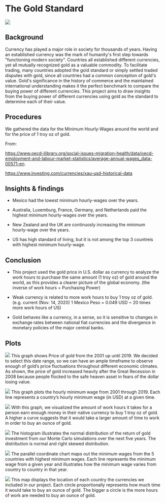 # **The Gold Standard**

![](https://coinweek.com/wp-content/uploads/2011/09/gold_standard.jpg)

## **Background**

Currency has played a major role in society for thousands of years. Having an established currency was the mark of humanity's first step towards "functioning modern society". Countries all established different currencies, yet all mutually recognized gold as a valuable commodity. To facilitate trading, many countries adopted the gold standard or simply settled traded disputes with gold, since all countries had a common conception of gold's value. 
Gold's significance in the history of commerce and the maintained international understanding makes it the perfect benchmark to compare the buying power of different currencies. This project aims to draw insights from the buying power of different currencies using gold as the standard to determine each of their value. 


## **Procedures**
We gathered the data for the Minimum Hourly-Wages around the world and for the price of 1 troy oz of gold.

From:

 https://www.oecd-ilibrary.org/social-issues-migration-health/data/oecd-employment-and-labour-market-statistics/average-annual-wages_data-00571-en.

 https://www.investing.com/currencies/xau-usd-historical-data 

## **Insights & findings**


+ Mexico had the lowest minimum hourly-wages over the years.

+ Australia, Luxemburg, France, Germany, and Netherlands paid the highest minimum hourly-wages over the years.

+ New Zealand and the UK are continuosly increasing the minimum hourly-wage over the years.

+ US has high standard of living, but it is not among the top 3 countreis with highest minimum hourly-wage.


## **Conclusion**

+ This project used the gold price in U.S. dollar as currency to analyze the work hours to purchase the same amount (1 troy oz) of gold around the world, as this provides a clearer picture of the global economy. (the inverse of work hours = Purchasing Power)

+ Weak currency is related to more work hours to buy  1 troy oz of gold. (e.g. current (Nov. 14, 2020) 1 Mexico Peso = 0.049 USD ~ 20 times more  work hours of US)

+ Gold behaves like a currency, in a sense, so it is sensitive to changes in exchange rates between national fiat currencies and the divergence in monetary policies of the major central banks. 


## **Plots**

![](https://github.com/vmieres/The-Gold-Standard/blob/main/images/gold_line_plot.png)
This graph shows Price of gold from the 2001 up until 2019. We decided to select this date range, so we can have an ample timeframe to observe enough of gold’s price fluctuations throughout different economic climates. As shown, the price of gold increased heavily after the Great Recession in 2008 because people flocked to the safe heaven asset in fears of the dollar losing value.

![](https://github.com/vmieres/The-Gold-Standard/blob/main/images/hourly_minimum_wage_from_2000_2019.png)
This graph plots the hourly minimum wage from 2001 through 2019. Each line represents a country’s hourly minimum wage (in USD) at a given time. 

![](https://github.com/vmieres/The-Gold-Standard/blob/main/images/hours_to_purchase_gold.png)
With this graph, we visualized the amount of work hours it takes for a person earn enough money in their native currency to buy 1 troy oz of gold. A higher a curve suggests that it would take a larger amount of time to work in order to buy an ounce of gold.


![](https://github.com/vmieres/The-Gold-Standard/blob/main/images/MC_fiveyear_dist_plot.png)
The histogram illustrates the normal distribution of the return of gold investment from our Monte Carlo simulations over the next five years. The distribution is normal and right skewed distribution. 

![](https://github.com/vmieres/The-Gold-Standard/blob/main/images/top%20_5_countries.png)
The parallel coordinate chart maps out the minimum wages from the 5 countries with highest minimum wages. Each line represents the minimum wage from a given year and illustrates how the minimum wage varies from country to country in that year.

![](https://github.com/vmieres/The-Gold-Standard/blob/main/images/map.png)
This map displays the location of each country the currencies we included in our project. Each circle proportionally represents how much time it would take to buy an ounce of gold. The bigger a circle is the more hours of work are needed to buy an ounce of gold. 




























